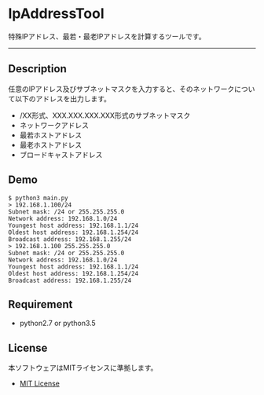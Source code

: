 # IpAddressTool
特殊IPアドレス、最若・最老IPアドレスを計算するツールです。

---
## Description
任意のIPアドレス及びサブネットマスクを入力すると、そのネットワークについて以下のアドレスを出力します。  
* /XX形式、XXX.XXX.XXX.XXX形式のサブネットマスク
* ネットワークアドレス
* 最若ホストアドレス
* 最老ホストアドレス
* ブロードキャストアドレス 

## Demo
```
$ python3 main.py
> 192.168.1.100/24
Subnet mask: /24 or 255.255.255.0
Network address: 192.168.1.0/24
Youngest host address: 192.168.1.1/24
Oldest host address: 192.168.1.254/24
Broadcast address: 192.168.1.255/24
> 192.168.1.100 255.255.255.0
Subnet mask: /24 or 255.255.255.0
Network address: 192.168.1.0/24
Youngest host address: 192.168.1.1/24
Oldest host address: 192.168.1.254/24
Broadcast address: 192.168.1.255/24
```

## Requirement
* python2.7 or python3.5

## License
本ソフトウェアはMITライセンスに準拠します。  
* [MIT License](http://opensource.org/licenses/mit-license.php)
